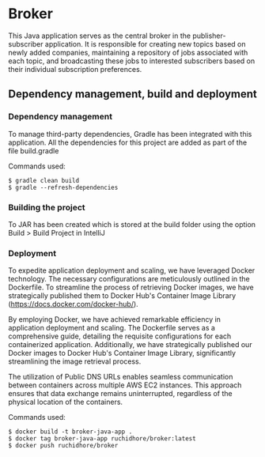 # Broker

This Java application serves as the central broker in the publisher-subscriber application. It is responsible for creating new topics based on newly added companies, maintaining a repository of jobs associated with each topic, and broadcasting these jobs to interested subscribers based on their individual subscription preferences.

## Dependency management, build and deployment

### Dependency management
To manage third-party dependencies, Gradle has been integrated with this application. All the dependencies for this project are added as part of the file build.gradle

Commands used:
```
$ gradle clean build
$ gradle --refresh-dependencies
```

### Building the project
To JAR has been created which is stored at the build folder using the option Build > Build Project in IntelliJ

### Deployment
To expedite application deployment and scaling, we have leveraged Docker technology. The necessary configurations are meticulously outlined in the Dockerfile. To streamline the process of retrieving Docker images, we have strategically published them to Docker Hub's Container Image Library (https://docs.docker.com/docker-hub/).

By employing Docker, we have achieved remarkable efficiency in application deployment and scaling. The Dockerfile serves as a comprehensive guide, detailing the requisite configurations for each containerized application. Additionally, we have strategically published our Docker images to Docker Hub's Container Image Library, significantly streamlining the image retrieval process.

The utilization of Public DNS URLs enables seamless communication between containers across multiple AWS EC2 instances. This approach ensures that data exchange remains uninterrupted, regardless of the physical location of the containers.

Commands used:
```
$ docker build -t broker-java-app .
$ docker tag broker-java-app ruchidhore/broker:latest
$ docker push ruchidhore/broker
```


